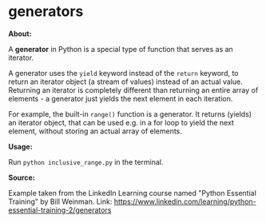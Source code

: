 # generators

**About:**

A **generator** in Python is a special type of function that serves as an iterator.

A generator uses the `yield` keyword instead of the `return` keyword, to return an iterator object (a stream of values) instead of an actual value. Returning an iterator is completely different than returning an entire array of elements - a generator just yields the next element in each iteration.

For example, the built-in `range()` function is a generator. It returns (yields) an iterator object, that can be used e.g. in a for loop to yield the next element, without storing an actual array of elements.

**Usage:**

Run `python inclusive_range.py` in the terminal.

**Source:**

Example taken from the LinkedIn Learning course named "Python Essential Training" by Bill Weinman. Link: https://www.linkedin.com/learning/python-essential-training-2/generators
